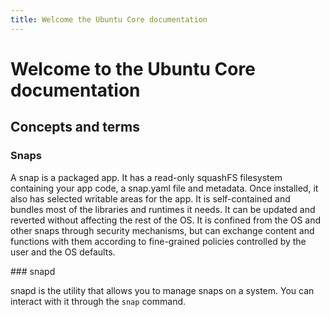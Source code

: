 ```yaml
---
title: Welcome the Ubuntu Core documentation
---
```


# Welcome to the Ubuntu Core documentation

## Concepts and terms

### Snaps

A snap is a packaged app. It has a read-only squashFS filesystem containing your app code, a snap.yaml file and metadata. Once installed, it also has selected writable areas for the app. It is self-contained and bundles most of the libraries and runtimes it needs. It can be updated and reverted without affecting the rest of the OS. It is confined from the OS and other snaps through security mechanisms, but can exchange content and functions with them according to fine-grained policies controlled by the user and the OS defaults.

### snapd

snapd is the utility that allows you to manage snaps on a system. You can interact with it through the `snap` command.
